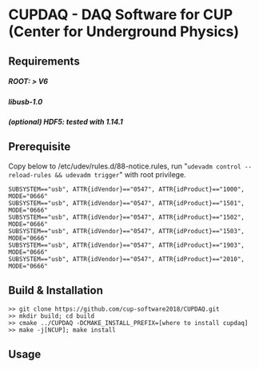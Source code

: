 # CUPDAQ - DAQ Software for CUP (Center for Underground Physics)

## Requirements
##### ROOT: > V6 
##### libusb-1.0 
##### (optional) HDF5: tested with 1.14.1

## Prerequisite

Copy below to /etc/udev/rules.d/88-notice.rules, run "`udevadm control --reload-rules && udevadm trigger`" with root privilege.
```
SUBSYSTEM=="usb", ATTR{idVendor}=="0547", ATTR{idProduct}=="1000", MODE="0666" 
SUBSYSTEM=="usb", ATTR{idVendor}=="0547", ATTR{idProduct}=="1501", MODE="0666" 
SUBSYSTEM=="usb", ATTR{idVendor}=="0547", ATTR{idProduct}=="1502", MODE="0666" 
SUBSYSTEM=="usb", ATTR{idVendor}=="0547", ATTR{idProduct}=="1503", MODE="0666" 
SUBSYSTEM=="usb", ATTR{idVendor}=="0547", ATTR{idProduct}=="1903", MODE="0666"
SUBSYSTEM=="usb", ATTR{idVendor}=="0547", ATTR{idProduct}=="2010", MODE="0666"
```

## Build & Installation

```
>> git clone https://github.com/cup-software2018/CUPDAQ.git
>> mkdir build; cd build
>> cmake ../CUPDAQ -DCMAKE_INSTALL_PREFIX=[where to install cupdaq]
>> make -j[NCUP]; make install
```

## Usage
